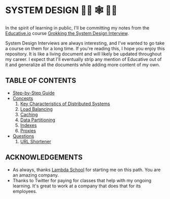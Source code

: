 # SYSTEM DESIGN 👩‍💻 🕸 👨‍💻

In the spirit of learning in public, I'll be committing my notes from the [Educative.io](https://www.educative.io/learn) course [Grokking the System Design Interview](https://www.educative.io/courses/grokking-the-system-design-interview).

System Design Interviews are always interesting, and I've wanted to go take a course on them for a long time. If you're reading this, I hope you enjoy this repository. It is like a living document and will likely be updated throughout my career. I expect that I'll eventually strip any mention of Educative out of it and generalize all the documents while adding more content of my own.

## TABLE OF CONTENTS

- [Step-by-Step Guide](./guide.md)
- [Concepts](./concepts/)
  1. [Key Characteristics of Distributed Systems](./concepts/key-characteristics-of-distributed-systems.md)
  2. [Load Balancing](./concepts/load-balancing.md)
  3. [Caching](./concepts/caching.md)
  4. [Data Partitioning](./concepts/data-partitioning.md)
  5. [Indexes](./concepts/indexes.md)
  6. [Proxies](./concepts/proxies.md)
- [Questions](./questions/)
  1. [URL Shortener](./questions/url-shortener.md)

## ACKNOWLEDGEMENTS

- As always, thanks [Lambda School](https://lambdaschool.com/) for starting me on this path. You are an amazing company.
- Thanks to Twitter for paying for classes that help with my ongoing learning. It's great to work at a company that does that for its employees.
